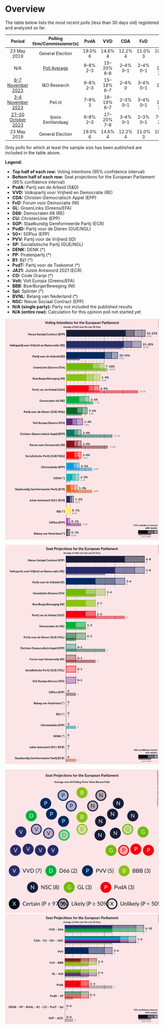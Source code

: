 # Overview

The table below lists the most recent polls (less than 30 days old) registered and analyzed so far.

| Period     | Polling firm/Commissioner(s) | PvdA | VVD | CDA | FvD | GL | D66 | CU | SGP | PvdD | 50+ | PVV | SP | DENK | PP | B1 | PvdT | JA21 | CO | Volt | BBB | Spl | BVNL | NSC |
|:----------:|:----------------------------:|:--:|:--:|:--:|:--:|:--:|:--:|:--:|:--:|:--:|:--:|:--:|:--:|:--:|:--:|:--:|:--:|:--:|:--:|:--:|:--:|:--:|:--:|:--:|
| 23 May 2019 | General Election | 19.0% <br> 6 | 14.6% <br> 4 | 12.2% <br> 4 | 11.0% <br> 3 | 10.9% <br> 3 | 7.1% <br> 2 | 6.8% <br> 1 | 6.8% <br> 1 | 4.0% <br> 1 | 3.9% <br> 1 | 3.5% <br> 0 | 3.4% <br> 0 | 1.1% <br> 0 | 0.2% <br> 0 | 0.0% <br> 0 | 0.0% <br> 0 | 0.0% <br> 0 | 0.0% <br> 0 | 0.0% <br> 0 | 0.0% <br> 0 | 0.0% <br> 0 | 0.0% <br> 0 | 0.0% <br> 0 |
| N/A | [Poll Average](average.html) | 6–8% <br> 2–3 | 15–20% <br> 6–8 | 2–4% <br> 0–1 | 2–4% <br> 0–1 | 7–10% <br> 2–4 | 4–6% <br> 1–2 | 2–3% <br> 0 | 1–3% <br> 0–1 | 3–5% <br> 0–2 | 0–1% <br> 0 | 10–14% <br> 3–5 | 2–5% <br> 0–1 | 2–3% <br> 0–1 | N/A <br> N/A | 0–1% <br> 0 | N/A <br> N/A | 1–2% <br> 0 | N/A <br> N/A | 2–4% <br> 0–1 | 5–9% <br> 1–3 | N/A <br> N/A | 0–1% <br> 0 | 16–21% <br> 6–8 |
| [6–7 November 2023](2023-11-07-IOResearch.html) | I&O Research | 6–8% <br> 2–3 | 15–18% <br> 6–7 | 2–4% <br> 0 | 3–4% <br> 0–1 | 7–10% <br> 3 | 4–6% <br> 1–2 | 1–3% <br> 0 | 2–3% <br> 0–1 | 3–5% <br> 0–2 | 0–1% <br> 0 | 10–13% <br> 4–5 | 3–5% <br> 0–1 | 2–3% <br> 0–1 | N/A <br> N/A | 0–1% <br> 0 | N/A <br> N/A | 1% <br> 0 | N/A <br> N/A | 3–4% <br> 0–1 | 4–6% <br> 1–2 | N/A <br> N/A | 1–2% <br> 0 | 17–20% <br> 6–8 |
| [3–4 November 2023](2023-11-04-Peilnl.html) | Peil.nl | 7–9% <br> 3 | 16–19% <br> 6–7 | 2–3% <br> 0–1 | 3–4% <br> 0–1 | 8–10% <br> 3–4 | 4–5% <br> 1–2 | 2–3% <br> 0 | 1–2% <br> 0 | 3–4% <br> 0–1 | 0% <br> 0 | 11–14% <br> 5 | 2–3% <br> 0 | 2–3% <br> 0 | N/A <br> N/A | 0–1% <br> 0 | N/A <br> N/A | 1–2% <br> 0 | N/A <br> N/A | 2–3% <br> 0–1 | 5–7% <br> 2–3 | N/A <br> N/A | 0–1% <br> 0 | 18–21% <br> 7–8 |
| [27–30 October 2023](2023-10-30-Ipsos.html) | Ipsos <br> EenVandaag | 6–8% <br> 2–3 | 17–20% <br> 7–8 | 3–4% <br> 0–1 | 2–3% <br> 0–1 | 7–9% <br> 2–4 | 4–6% <br> 1–2 | 2–3% <br> 0 | 1–3% <br> 0 | 4–6% <br> 1–2 | 0% <br> 0 | 10–13% <br> 3–5 | 3–4% <br> 0–1 | 2–3% <br> 0–1 | N/A <br> N/A | 0–1% <br> 0 | N/A <br> N/A | 1–2% <br> 0 | N/A <br> N/A | 1–3% <br> 0 | 7–9% <br> 2–3 | N/A <br> N/A | 0% <br> 0 | 16–19% <br> 6–8 |
| 23 May 2019 | General Election | 19.0% <br> 6 | 14.6% <br> 4 | 12.2% <br> 4 | 11.0% <br> 3 | 10.9% <br> 3 | 7.1% <br> 2 | 6.8% <br> 1 | 6.8% <br> 1 | 4.0% <br> 1 | 3.9% <br> 1 | 3.5% <br> 0 | 3.4% <br> 0 | 1.1% <br> 0 | 0.2% <br> 0 | 0.0% <br> 0 | 0.0% <br> 0 | 0.0% <br> 0 | 0.0% <br> 0 | 0.0% <br> 0 | 0.0% <br> 0 | 0.0% <br> 0 | 0.0% <br> 0 | 0.0% <br> 0 |

Only polls for which at least the sample size has been published are included in the table above.

**Legend:**
+ **Top half of each row:** Voting intentions (95% confidence interval)
+ **Bottom half of each row:** Seat projections for the European Parliament (95% confidence interval)
+ **PvdA:** Partij van de Arbeid (S&D)
+ **VVD:** Volkspartij voor Vrijheid en Democratie (RE)
+ **CDA:** Christen-Democratisch Appèl (EPP)
+ **FvD:** Forum voor Democratie (NI)
+ **GL:** GroenLinks (Greens/EFA)
+ **D66:** Democraten 66 (RE)
+ **CU:** ChristenUnie (EPP)
+ **SGP:** Staatkundig Gereformeerde Partij (ECR)
+ **PvdD:** Partij voor de Dieren (GUE/NGL)
+ **50+:** 50Plus (EPP)
+ **PVV:** Partij voor de Vrijheid (ID)
+ **SP:** Socialistische Partij (GUE/NGL)
+ **DENK:** DENK (*)
+ **PP:** Piratenpartij (*)
+ **B1:** Bij1 (*)
+ **PvdT:** Partij voor de Toekomst (*)
+ **JA21:** Juiste Antwoord 2021 (ECR)
+ **CO:** Code Oranje (*)
+ **Volt:** Volt Europa (Greens/EFA)
+ **BBB:** BoerBurgerBeweging (NI)
+ **Spl:** Splinter (*)
+ **BVNL:** Belang van Nederland (*)
+ **NSC:** Nieuw Sociaal Contract (EPP)
+ **N/A (single party):** Party not included the published results
+ **N/A (entire row):** Calculation for this opinion poll not started yet


![Graph with voting intentions not yet produced](average.png "Voting Intentions")

![Graph with seats not yet produced](average-seats.png "Seats")

![Graph with seating plan not yet produced](average-seating-plan.png "Seating Plan")
![Graph with coalitions seats not yet produced](average-coalitions-seats.png "Coalitions Seats")
